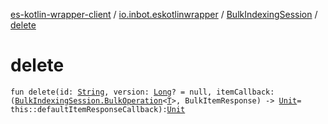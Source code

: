 [es-kotlin-wrapper-client](../../index.md) / [io.inbot.eskotlinwrapper](../index.md) / [BulkIndexingSession](index.md) / [delete](./delete.md)

# delete

`fun delete(id: `[`String`](https://kotlinlang.org/api/latest/jvm/stdlib/kotlin/-string/index.html)`, version: `[`Long`](https://kotlinlang.org/api/latest/jvm/stdlib/kotlin/-long/index.html)`? = null, itemCallback: (`[`BulkIndexingSession.BulkOperation`](-bulk-operation/index.md)`<`[`T`](index.md#T)`>, BulkItemResponse) -> `[`Unit`](https://kotlinlang.org/api/latest/jvm/stdlib/kotlin/-unit/index.html)` = this::defaultItemResponseCallback): `[`Unit`](https://kotlinlang.org/api/latest/jvm/stdlib/kotlin/-unit/index.html)